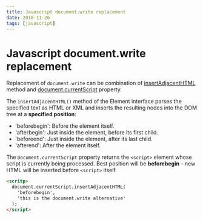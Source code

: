 ```yaml
---
title: Javascript document.write replacement
date: 2018-11-26
tags: [javascript]
---
```


# Javascript document.write replacement

Replacement of `document.write` can be combination of [insertAdjacentHTML](https://developer.mozilla.org/en-US/docs/Web/API/Element/insertAdjacentHTML) method and [document.currentScript](https://developer.mozilla.org/en-US/docs/Web/API/Document/currentScript) property.

The `insertAdjacentHTML()` method of the Element interface parses the specified text as HTML or XML and inserts the resulting nodes into the DOM tree at a **specified position**: 

 - 'beforebegin': Before the element itself.
 - 'afterbegin': Just inside the element, before its first child.
 - 'beforeend': Just inside the element, after its last child.
 - 'afterend': After the element itself.

The `Document.currentScript` property returns the `<script>` element whose script is currently being processed. Best position will be **beforebegin** - new HTML will be inserted before `<script>` itself.

```html
<scritp>
  document.currentScript.insertAdjacentHTML(
    'beforebegin', 
    'this is the document.write alternative'
  );
</script>
```
